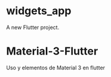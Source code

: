 # widgets_app

A new Flutter project.
# Material-3-Flutter
Uso y elementos de Material 3 en flutter

